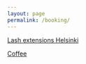 ```yaml
---
layout: page
permalink: /booking/
---
```


[Lash extensions Helsinki](https://timma.fi/yritys/enchante-beauty)


[Coffee](https://scontent.fqlf1-2.fna.fbcdn.net/v/t39.30808-6/363354568_228434783524636_71529323075092849_n.jpg?_nc_cat=103&ccb=1-7&_nc_sid=8bfeb9&_nc_ohc=5yCJ2qBxxusAX-17H-y&_nc_ht=scontent.fqlf1-2.fna&oh=00_AfCBzJ_x_DyaBc9_XIVX1QX1E7JgzM7Sequ3aVXSDo9Wgg&oe=64D39E79)

